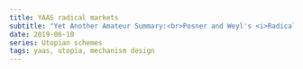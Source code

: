 ```yaml
---
title: YAAS radical markets
subtitle: "Yet Another Amateur Summary:<br>Posner and Weyl's <i>Radical Markets</i>"
date: 2019-06-10
series: Utopian schemes
tags: yaas, utopia, mechanism design
---
```

